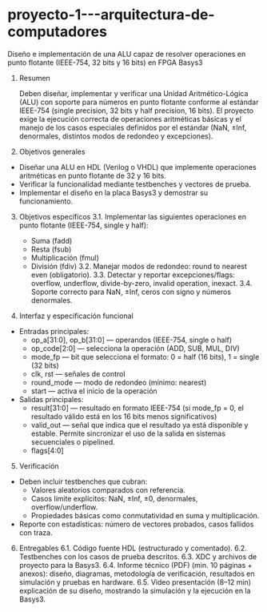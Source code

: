 # proyecto-1---arquitectura-de-computadores

Diseño e implementación de una ALU capaz de resolver operaciones en punto flotante (IEEE-754, 32 bits y 16 bits) en FPGA Basys3
1. Resumen

   Deben diseñar, implementar y verificar una Unidad Aritmético-Lógica (ALU) con soporte para números en punto flotante conforme al estándar IEEE-754 (single precision, 32 bits y half precision, 16 bits). El proyecto exige la ejecución correcta de operaciones aritméticas básicas y el manejo de los casos especiales definidos por el estándar (NaN, ±Inf, denormales, distintos modos de redondeo y excepciones).

3. Objetivos generales
* Diseñar una ALU en HDL (Verilog o VHDL) que implemente operaciones aritméticas en punto flotante de 32 y 16 bits.
* Verificar la funcionalidad mediante testbenches y vectores de prueba.
* Implementar el diseño en la placa Basys3 y demostrar su funcionamiento.

3. Objetivos específicos
  3.1. Implementar las siguientes operaciones en punto flotante (IEEE-754, single y half):
    - Suma (fadd)
    - Resta (fsub)
    - Multiplicación (fmul)
    - División (fdiv)
  3.2. Manejar modos de redondeo: round to nearest even (obligatorio).
  3.3. Detectar y reportar excepciones/flags: overflow, underflow, divide-by-zero, invalid operation, inexact.
  3.4. Soporte correcto para NaN, ±Inf, ceros con signo y números denormales.

4. Interfaz y especificación funcional
  * Entradas principales:
    - op_a[31:0], op_b[31:0] — operandos (IEEE-754, single o half)
    - op_code[2:0] — selecciona la operación (ADD, SUB, MUL, DIV)
    - mode_fp — bit que selecciona el formato: 0 = half (16 bits), 1 = single (32 bits)
    - clk, rst — señales de control
    - round_mode — modo de redondeo (mínimo: nearest)
    - start — activa el inicio de la operación
  * Salidas principales:
    - result[31:0] — resultado en formato IEEE-754 (si mode_fp = 0, el resultado válido está en los 16 bits menos significativos)
    - valid_out — señal que indica que el resultado ya está disponible y estable. Permite sincronizar el uso de la salida en sistemas secuenciales o pipelined.
    - flags[4:0]

5. Verificación
  * Deben incluir testbenches que cubran:
    - Valores aleatorios comparados con referencia.
    - Casos límite explícitos: NaN, ±Inf, ±0, denormales, overflow/underflow.
    - Propiedades básicas como conmutatividad en suma y multiplicación.
  * Reporte con estadísticas: número de vectores probados, casos fallidos con traza.

6. Entregables
   6.1. Código fuente HDL (estructurado y comentado).
   6.2. Testbenches con los casos de prueba descritos.
   6.3. XDC y archivos de proyecto para la Basys3.
   6.4. Informe técnico (PDF) (min. 10 páginas + anexos): diseño, diagramas, metodología de verificación, resultados en simulación y pruebas en hardware.
   6.5. Video presentación (8–12 min) explicación de su diseño, mostrando la simulación y la ejecución en la Basys3.
